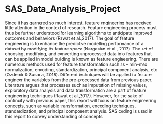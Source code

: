 # SAS_Data_Analysis_Project
Since it has garnered so much interest, feature engineering has received little attention in the context of research. Feature engineering process must thus be further understood for learning algorithms to anticipate improved outcomes and behaviors (Rawat et al.,2017). The goal of feature engineering is to enhance the predictive modelling performance of a dataset by modifying its feature space (Nargesian et al., 2017). The act of choosing, modifying, and converting unprocessed data into features that can be applied in model building is known as feature engineering. There are numerous methods used for feature transformation such as – min-max normalization, encoding, standardization, principal component analysis, etc (Ozdemir & Susarla, 2018). 
Different techniques will be applied to feature engineer the variables from the pre-processed data from previous paper. 
Literature argues that processes such as imputation of missing values, exploratory data analysis and data transformation are a part of feature engineering techniques (Rawat et al.,2017). However, for the sake of continuity with previous paper, this report will focus on feature engineering concepts, such as variable transformation, encoding techniques, standardization, and principal component analysis. SAS coding is used in this report to convey understanding of concepts. 



